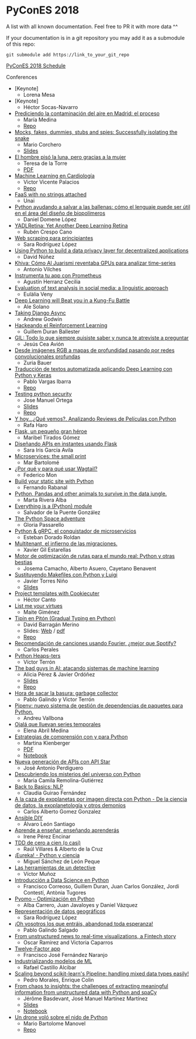 # PyConES 2018

A list with all known documentation. Feel free to PR it with more data ^^

If your documentation is in a git repository you may add it as a submodule of this repo:
```
git submodule add https://link_to_your_git_repo
```

[PyConES 2018 Schedule](https://2018.es.pycon.org/#schedule)

Conferences

* [Keynote]
  * Lorena Mesa
* [Keynote]
  * Héctor Socas-Navarro
* [Prediciendo la contaminación del aire en Madrid: el proceso](https://2018.es.pycon.org/talk/prediciendo-la-contaminacion-del-aire-en-madrid-el-proceso/)
  * María Medina
  * [Repo](https://github.com/mariamedp/contaminacion-madrid)
* [Mocks, fakes, dummies, stubs and spies: Successfully isolating the snake](https://2018.es.pycon.org/talk/mocks-fakes-dummies-stubs-and-spies-successfully-isolating-the-snake/)
   * Mario Corchero
   * [Slides](https://speakerdeck.com/mariocj89/unittest-dot-mock-in-detail)
* [El hombre pisó la luna, pero gracias a la mujer](https://2018.es.pycon.org/talk/el-hombre-piso-la-luna-pero-gracias-a-la-mujer/)
  * Teresa de la Torre
  * [PDF](https://drive.google.com/file/d/0BzNh_KS-0Z_qV0tNV1BUeFpkdHdyTUhWdk00UFZqZ1Q2eWdn/view)
* [Machine Learning en Cardiología](https://2018.es.pycon.org/talk/machine-learning-en-cardiologia/)
  * Victor Vicente Palacios
  * [Repo](https://github.com/victorvicpal/ML_CARDIOLOGIA_PyConES18)
* [FaaS with no strings attached](https://2018.es.pycon.org/talk/faas-with-no-strings-attached/)
  * Unai
* [Python ayudando a salvar a las ballenas: cómo el lenguaje puede ser útil en el área del diseño de biopolímeros](https://2018.es.pycon.org/talk/python-ayudando-a-salvar-a-las-ballenas-como-el-lenguaje-puede-ser-util-en-el-area-del-diseno-de-biopolimeros/)
  * Daniel Domene López
* [YADLRetina: Yet Another Deep Learning Retina](https://2018.es.pycon.org/talk/yadlretina-yet-another-deep-learning-retina/)
  * Rubén Crespo Cano
* [Web scraping para principiantes](https://2018.es.pycon.org/talk/web-scraping-para-principiantes/)
  * Sara Rodríguez López
* [Using Python to build a data privacy layer for decentralized applications](https://2018.es.pycon.org/talk/using-python-to-build-a-data-privacy-layer-for-decentralized-applications/)
  * David Núñez
* [Khiva: Cómo Al Juarismi reventaba GPUs para analizar time-series](https://2018.es.pycon.org/talk/khiva-como-al-juarismi-reventaba-gpus-para-analizar-time-series/)
  * Antonio Vilches
* [Instrumenta tu app con Prometheus](https://2018.es.pycon.org/talk/instrumenta-tu-app-con-prometheus/)
  * Agustín Herranz Cecilia
* [Evaluation of text analysis in social media: a linguistic approach](https://2018.es.pycon.org/talk/evaluation-of-text-analysis-in-social-media-a-linguistic-approach/)
  * Eulàlia Veny
* [Deep Learning will Beat you in a Kung-Fu Battle](https://2018.es.pycon.org/talk/deep-learning-will-beat-you-in-a-kung-fu-battle/)
  * Ale Solano
* [Taking Django Async](https://2018.es.pycon.org/talk/taking-django-async/)
  * Andrew Godwin
* [Hackeando el Reinforcement Learning](https://2018.es.pycon.org/talk/hackeando-el-reinforcement-learning/)
  * Guillem Duran Ballester
* [GIL: Todo lo que siempre quisiste saber y nunca te atreviste a preguntar](https://2018.es.pycon.org/talk/gil-todo-lo-que-siempre-quisiste-saber-y-nunca-te-atreviste-a-preguntar/)
  * Jesús Cea Avión
* [Desde imágenes RGB a mapas de profundidad pasando por redes convolucionales profundas](https://2018.es.pycon.org/talk/desde-imagenes-rgb-a-mapas-de-profundidad-pasando-por-redes-convolucionales-profundas/)
  * Zuria Bauer
* [Traducción de textos automatizada aplicando Deep Learning con Python y Keras](https://2018.es.pycon.org/talk/traduccion-de-textos-automatizada-aplicando-deep-learning-con-python-y-keras/)
  * Pablo Vargas Ibarra
  * [Repo](https://github.com/PabloVargasIbarra/nmt-pycones2018)
* [Testing python security](https://2018.es.pycon.org/talk/testing-python-security/)
  * Jose Manuel Ortega
   * [Slides](https://speakerdeck.com/jmortega/testing-python-security)
   * [Repo](https://github.com/jmortega/testing_python_security)
* [Y hoy...¿Qué vemos?. Analizando Reviews de Películas con Python](https://2018.es.pycon.org/talk/y-hoy-que-vemos-analizando-reviews-de-peliculas-con-python/)
  * Rafa Haro
* [Flask, un pequeño gran héroe](https://2018.es.pycon.org/talk/flask-un-pequeno-gran-heroe/)
  * Maribel Tirados Gómez
* [Diseñando APIs en instantes usando Flask](https://2018.es.pycon.org/talk/disenando-apis-en-instantes-usando-flask/)
  * Sara Iris García Avila
* [Microservices: the small print](https://2018.es.pycon.org/talk/microservices-the-small-print/)
  * Mar Bartolomé
* [¿Por qué y para qué usar Wagtail?](https://2018.es.pycon.org/talk/por-que-y-para-que-usar-wagtail/)
  * Federico Mon
* [Build your static site with Python](https://2018.es.pycon.org/talk/build-your-static-site-with-python/)
  * Fernando Rabanal
* [Python, Pandas and other animals to survive in the data jungle.](https://2018.es.pycon.org/talk/python-pandas-and-other-animals-to-survive-in-the-data-jungle/)
  * Marta Rivera Alba
* [Everything is a (Python) module](https://2018.es.pycon.org/talk/everything-is-a-python-module/)
  * Salvador de la Puente González
* [The Python Space adventure](https://2018.es.pycon.org/talk/the-python-space-adventure/)
  * Gloria Passarello
* [Python & gRPC, el conquistador de microservicios](https://2018.es.pycon.org/talk/python-grpc-el-conquistador-de-microservicios/)
  * Esteban Dorado Roldan
* [Multitenant, el infierno de las migraciones.](https://2018.es.pycon.org/talk/multitenant-el-infierno-de-las-migraciones/)
  * Xavier Gil Estarellas
* [Motor de optimización de rutas para el mundo real: Python y otras bestias](https://2018.es.pycon.org/talk/motor-de-optimizacion-de-rutas-para-el-mundo-real-python-y-otras-bestias/)
  * Josema Camacho, Alberto Asuero, Cayetano Benavent
* [Sustituyendo Makefiles con Python y Luigi](https://2018.es.pycon.org/talk/sustituyendo-makefiles-con-python-y-luigi/)
  * Javier Torres Niño
  * [Slides](https://docs.google.com/presentation/d/1ztAi9jQZKargpNCU0ucB0MFQzDGdzC09KzRGp5E8QC4/edit?usp=sharing)
* [Project templates with Cookiecuter](https://2018.es.pycon.org/talk/project-templates-with-cookiecuter/)
  * Héctor Canto
* [List me your virtues](https://2018.es.pycon.org/talk/list-me-your-virtues/)
  * Maite Giménez
* [Tipín en Pitón (Gradual Typing en Python)](https://2018.es.pycon.org/talk/gradual-typing-en-python/)
  * David Barragán Merino
  * Slides: [Web](https://bameda.github.io/pycones2018-gradual-typing-python/) / [pdf](https://github.com/bameda/pycones2018-gradual-typing-python/blob/master/davidbarraganmerino-pycones2018-tipinenpiton.pdf)
  * [Repo](https://github.com/bameda/pycones2018-gradual-typing-python)
* [Recomendación de canciones usando Fourier, ¿mejor que Spotify?](https://2018.es.pycon.org/talk/recomendacion-de-canciones-usando-fourier-mejor-que-spotify/)
  * Carlos Perales
* [Python Heaps-ters](https://2018.es.pycon.org/talk/python-heaps-ters/)
  * Víctor Terrón
* [The bad guys in AI: atacando sistemas de machine learning](https://2018.es.pycon.org/talk/the-bad-guys-in-ai-atacando-sistemas-de-machine-learning/)
  * Alicia Pérez & Javier Ordóñez
  * [Slides](https://github.com/aliciapj/pycon18-attack/blob/master/slides/PyCon2018_The_bad_guys_in_AI.pdf)
  * [Repo](https://github.com/aliciapj/pycon18-attack)
* [Hora de sacar la basura: garbage collector](https://2018.es.pycon.org/talk/hora-de-sacar-la-basura-garbage-collector/)
  * Pablo Galindo y Victor Terrón
* [Pipenv: nuevo sistema de gestión de dependencias de paquetes para Python.](https://2018.es.pycon.org/talk/pipenv-nuevo-sistema-de-gestion-de-dependencias-de-paquetes-para-python/)
  * Andreu Vallbona
* [Ojalá que lluevan series temporales](https://2018.es.pycon.org/talk/ojala-que-lluevan-series-temporales/)
  * Elena Abril Medina
* [Estrategias de comprensión con y para Python](https://2018.es.pycon.org/talk/estrategias-de-comprension-con-y-para-python/)
  * Martina Kienberger
  * [PDF](https://github.com/martinakienberger/Charla_PyConES2018/blob/master/Estrategias_de_comprensi%C3%B3n_Python_PyConEs2018.pdf)
  * [Notebook](https://github.com/martinakienberger/Strategienanalyse_Voc/blob/master/Datenanalyse_Voc_Valencia%20(english).ipynb)
* [Nueva generación de APIs con API Star](https://2018.es.pycon.org/talk/nueva-generacion-de-apis-con-api-star/)
  * José Antonio Perdiguero
* [Descubriendo los misterios del universo con Python](https://2018.es.pycon.org/talk/descubriendo-los-misterios-del-universo-con-python/)
  * Maria Camila Remolina-Gutiérrez
* [Back to Basics: NLP](https://2018.es.pycon.org/talk/back-to-basics-nlp/)
  * Claudia Guirao Fernández
* [A la caza de exoplanetas por imagen directa con Python - De la ciencia de datos, la exoplanetología y otros demonios](https://2018.es.pycon.org/talk/a-la-caza-de-exoplanetas-por-imagen-directa-con-python-de-la-ciencia-de-datos-la-exoplanetologia-y-otros-demonios/)
  * Carlos Alberto Gomez Gonzalez
* [Ansible DIY](https://2018.es.pycon.org/talk/ansible-diy/)
  * Álvaro León Santiago
* [Aprende a enseñar, enseñando aprenderás](https://2018.es.pycon.org/talk/aprende-a-ensenar-ensenando-aprenderas/)
  * Irene Pérez Encinar
* [TDD de cero a cien (o casi)](https://2018.es.pycon.org/talk/tdd-de-cero-a-cien-o-casi/)
  * Raúl Villares & Alberto de la Cruz
* [¡Eureka! - Python y ciencia](https://2018.es.pycon.org/talk/eureka-python-y-ciencia/)
  * Miguel Sánchez de León Peque
* [Las herramientas de un detective](https://2018.es.pycon.org/talk/las-herramientas-de-un-detective/)
  * Víctor Muñoz
* [Introducción a Data Science en Python](https://2018.es.pycon.org/talk/introduccion-a-data-science-en-python/)
  * Francisco Correoso, Guillem Duran, Juan Carlos González, Jordi Contestí, Antònia Tugores
* [Pyomo – Optimización en Python](https://2018.es.pycon.org/talk/pyomo-optimizacion-en-python/)
  * Alba Carrero, Juan Javaloyes y Daniel Vázquez
* [Representación de datos geográficos](https://2018.es.pycon.org/talk/representacion-de-datos-geograficos/)
  * Sara Rodríguez López
* [¡Oh vosotros los que entráis, abandonad toda esperanza! ](https://2018.es.pycon.org/talk/oh-vosotros-los-que-entrais-abandonad-toda-esperanza/)
  * Pablo Galindo Salgado
* [From unstructured news to real-time visualizations, a Fintech story](https://2018.es.pycon.org/talk/from-unstructured-news-to-real-time-visualizations-a-fintech-story/)
  * Oscar Ramirez and Victoria Caparros
* [Twelve-Factor app](https://2018.es.pycon.org/talk/twelve-factor-app/)
  * Francisco José Fernández Naranjo
* [Industrializando modelos de ML](https://2018.es.pycon.org/talk/industrializando-modelos-de-ml/)
  * Rafael Castillo Alcibar
* [Scaling beyond scikit-learn's Pipeline: handling mixed data types easily!](https://2018.es.pycon.org/talk/scaling-beyond-scikit-learn-s-pipeline-handling-mixed-data-types-easily/)
  * Pedro Morales, Enrique Colin
* [From chaos to insights: the challenges of extracting meaningful information from unstructured data with Python and spaCy](https://2018.es.pycon.org/talk/from-chaos-to-insights-the-challenges-of-extracting-meaningful-information-from-unstructured-data-with-python-and-spacy/)
  * Jérôme Basdevant, José Manuel Martínez Martínez
  * [Slides](https://drive.google.com/open?id=1FEPFyWoU9I0i0I9SBuHN8GCQkrnNde-o)
  * [Notebook](https://drive.google.com/a/erevalue.com/file/d/1Gzj4dTknO1oLsagW41239CQ15wS_Nzl0/view?usp=sharing)
* [Un drone voló sobre el nido de Python](https://2018.es.pycon.org/talk/un-drone-volo-sobre-el-nido-de-python/)
  * Mario Bartolome Manovel
  * [Repo](https://github.com/MarioBartolome/GII_0_17.02_SNSI)
